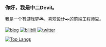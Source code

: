 ### 你好，我是中二Devil。

我是一个有游戏梦🎮、喜欢设计✒️的前端工程师💻。

[![blog](https://img.shields.io/badge/-Blog-f15642)](https://z2devil.cn/) [![bilibili](https://img.shields.io/badge/-Bilibili-00a1d6)](https://space.bilibili.com/3284913) [![twitter](https://img.shields.io/badge/-Twitter-1d9bf0)](https://twitter.com/z2_devil) 

[![Top Langs](https://github-readme-stats.vercel.app/api/top-langs/?username=z2devil&layout=compact&locale=cn&theme=vue)](https://github.com/anuraghazra/github-readme-stats)



<!---[![twitter](https://img.shields.io/twitter/url?label=twitter&style=social&url=http%3A%2F%2Ftwitter%2Fz2_devil)](https://twitter.com/z2_devil)--->
